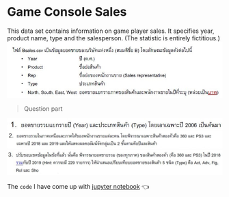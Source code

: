 
# Game Console Sales
This data set contains information on game player sales. It specifies year, product name, type and the salesperson. (The statistic is entirely fictitious.)
![img](/pictures/q2.JPG)

> Question part

![img](/pictures/q21.JPG)
![img](/pictures/q22.JPG)
![img](/pictures/q23.JPG)

The ```code``` I have come up with [jupyter notebook](https://github.com/tan-koo/Game-Console-Sales/blob/master/jupyter/sales.ipynb) 👈